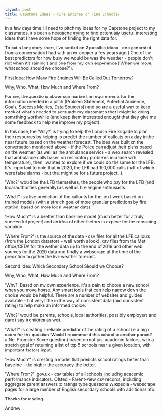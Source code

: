 ```yaml
---
layout: post
title: Capstone Ideas - Fire Engines or Fine Schools?
---
```


In a few days time I'll need to pitch my ideas for my Capstone project to my classmates. It's been a headache trying to find potentially useful, interesting ideas that I have
some hope of finding the right data for.

To cut a long story short, I've settled on 2 possible ideas - one generated from a conversation I had with an ex-copper a few years ago ('One of the best predictors for how
busy we would be was the weather - people don't riot when it's raining') and one from my own experience ('When we move, what school should we choose?').

First Idea: How Many Fire Engines Will Be Called Out Tomorrow?

Why, Who, What, How Much and Where From? 

For me, the questions above summarise the requirements for the information needed in a pitch (Problem Statement, Potential Audience, Goals, Success Metrics, Data Source(s))
and so are a useful way to keep track of what's needed to persuade my classmates that I might be doing something worthwhile (and keep them interested enought that they 
give me some feedback to help me improve my project).

In this case, the 'Why?' is trying to help the London Fire Brigade to plan their resources by helping to predict the number of callouts on a day in the near future, based on
the weather forecast. The idea was built on the conversation mentioned above - if the Police can adjust their plans based on the weather (as well as the ambulance service - 
a web search revealed that ambulance calls based on respiratory problems increase with temperature), then I wanted to explore if we could do the same for the LFB.
It's important to note that in 2020, the LFB had 100,000 calls (half of which were false alarms - but that might be for a future project...).

'Who?' would be the LFB themselves, the people who pay for the LFB (and local authorities generally) as well as fire engine enthusiasts.

'What?' is a live prediction of the callouts for the next week based on trained models (with a stretch goal of more granular predictions by fire station, based on more local
weather data).

'How Much?' is a beetter than baseline model (much better for a truly successful project) and an idea of other factors to explore for the remaining variation.

'Where From?' is the source of the data - csv files for all the LFB callouts (from the London datastore - well worth a look), csv files from the Met office/CEDA for the
wether data up to the end of 2019 and other web sources for the 2020 data and finally a webscrape at the time of the prediction to gather the live weather forecast.

Second Idea: Which Secondary School Should we Choose?

Why, Who, What, How Much and Where From? 

'Why?' Based on my own experience, it's a pain to choose a new school when you move house. Any smart tools that can help narrow down the choice would be helpful. There
are a number of websites and guides available - but very little in the way of consistent data (and consistent rating) to help make an informed choice.

'Who?' would be parents, schools, local authorities, possibly employers and dare I say it children as well.

'What?' is creating a reliable predictor of the rating of a school (ie a high score for the question ‘Would I recommend this school to another parent? - a Net Promoter Score
question) based on not just academic factors, with a stretch goal of returning a list of top 5 schools near a given location, with important factors input.

'How Much?' is creating a model that predicts school ratings better than baseline  - the higher the accuracy, the better. 

'Where From?' .gov.uk - csv tables of all schools, including academic performance indicators.
Ofsted - Parent-view csv records, including aggregate parent answers to ratings type questions
Wikipedia - webscrape pages for a large number of English secondary schools with additional info.

Thanks for reading.

Andrew


